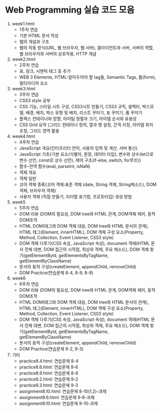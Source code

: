 # Web Programming 실습 코드 모음

1. week1.html
   - 1주차 연습
   - 기본 HTML 문서 작성
   - 웹의 개념과 구조
   - 웹의 작동 방식(URL, 웹 브라우자, 웹 서버), 클라이언트와 서버, 서버의 역할, 웹 브라우저와 서버의 상호작용, HTTP 개념
2. week2.html
   - 2주차 연습
   - 표, 링크, 시맨틱 태그 등 추가
   - WEB 3 Elements, HTML-알아두어야 할 tag들, Semantic Tags, 폼(form), 멀티미디어 요소
3. week3.html
   - 3주차 연습
   - CSS3 style 공부
   - CSS 기능, 스타일 시트 구성, CSS3시트 만들기, CSS3 규칙, 셀렉터, 박스모델, 배경, 배치, 박스 유형 및 배치, 리스트 꾸미기, 표 꾸미기, 폼 꾸미기
   - 플렉스 컨테이너와 방향, 아이텀 정렬과 크기, 아이템 순서와 유용성
   - CSS Grid 요약 (그리드 컨테이너 정의, 열과 행 설정, 간격 지정, 아이템 위치 조정, 그리드 영역 활용
4. week4.html
   - 4주차 연습
   - JavaScript 개요(인터프리터 언어, 사용자 입력 및 계산, 서버 통신)
   - JavaScript 기초{기본 요소(식별자, 문장, 데이터 타입), 변수와 상수(let으로 변수 선언, const로 상수 선언), 제어 구조(if-else, switch, for루프)}
   - 함수-전역 함수(eval, parselnt, isNaN)
   - 객체 개요
   - 객체 일반
   - 코어 객체 종류{코어 객체:표준 객체 (date, String 객체, String메소드), DOM 객체, 브라우저 객체}
   - 사용자 객체 (직접 만들기, 리터럴 표기법, 프로토타입) 생성 방법
5. week5
   - 5주차 연습
   - DOM 리뷰 (DOM의 필요성, DOM tree와 HTML 관계, DOM객체 제어, 동적 DOM조작
   - HTML DOM(태그와 DOM 객체 대응, DOM tree와 HTML 문서의 관계), HTML 태그(Element, innerHTML), DOM 객체 구성 요소(Property, Method, Collection, Event Listener, CSS3 style)
   - DOM 객체 다루기(CSS 속성, JavaScript 속성), document 객에(HTML 문서 전체 대변, DOM 접근의 시작점, 최상위 객체, 주요 메소드), DOM 객체 찾기(getElementByld, getElementsByTagName, getElementByClassName)
   - 문서의 동적 구성(createElement, appendChild, removeChild)
   - DOM Practice(연습문제 8-4, 8-9, 8-9)
6. week6
   - 6주차 연습
   - DOM 리뷰 (DOM의 필요성, DOM tree와 HTML 관계, DOM객체 제어, 동적 DOM조작
   - HTML DOM(태그와 DOM 객체 대응, DOM tree와 HTML 문서의 관계), HTML 태그(Element, innerHTML), DOM 객체 구성 요소(Property, Method, Collection, Event Listener, CSS3 style)
   - DOM 객체 다루기(CSS 속성, JavaScript 속성), document 객에(HTML 문서 전체 대변, DOM 접근의 시작점, 최상위 객체, 주요 메소드), DOM 객체 찾기(getElementByld, getElementsByTagName, getElementByClassName)
   - 문서의 동적 구성(createElement, appendChild, removeChild)
   - DOM Practice(연습문제 9-2, 9-3)
7. 기타
   - practice8.4.html: 연습문제 8-4
   - practice8.6.html: 연습문제 8-6
   - practice8.9.html: 연습문제 8-9
   - practice9.2.html: 연습문제 9-2
   - practice9.3.html: 연습문제 9-3
   - assignment8.10.html: 연습문제 8-10(1,2)-과제
   - assignment9.6.html: 연습문제 9-6-과제
   - assignment9.10.html: 연습문제 9-10-과제
